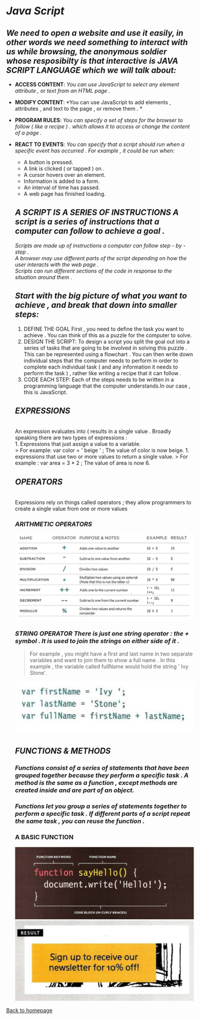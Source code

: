 # ***Java Script***

## _We need to open a website and use it easily, in other words we need something to interact with us while browsing, the anonymous soldier whose resposibilty is that interactive is JAVA SCRIPT LANGUAGE which we will talk about:_

-  **ACCESS CONTENT**: *You can use JavaScript to select any element attribute , or text from an HTML page .*
- **MODIFY CONTENT**: *You can use JavaScript to add elements , attributes , and text to the page , or remove them . *
- **PROGRAM RULES**: *You can specify a set of steps for the browser to follow ( like a recipe ) . which allows it to access or change the content of a page .*
- **REACT TO EVENTS**: *You can specify that a script should run when a specific event has occurred . For example , it could be run when:*
  - A button is pressed.
  - A link is clicked ( or tapped ) on .
  - A cursor hovers over an element.
  - Information is added to a form.
  - An interval of time has passed.
  - A web page has finished loading.

  ## ***A SCRIPT IS A SERIES OF INSTRUCTIONS A script is a series of instructions that a computer can follow to achieve a goal .***

  *Scripts are made up of instructions a computer can follow step - by - step .* <br>
  *A browser may use different parts of the script depending on how the user interacts with the web page .*<br>
  *Scripts can run different sections of the code in response to the situation around them .*

  ## ***Start with the big picture of what you want to achieve , and break that down into smaller steps:***
   1.  DEFINE THE GOAL First , you need to define the task you want to achieve . You can think of this as a puzzle for the computer to solve.
   1. DESIGN THE SCRIPT: To design a script you split the goal out into a series of tasks that are going to be involved in solving this puzzle . This can be represented using a flowchart . You can then write down individual steps that the computer needs to perform in order to complete each individual task ( and any information it needs to perform the task ) , rather like writing a recipe that it can follow .
   1. CODE EACH STEP: Each of the steps needs to be written in a programming language that the computer understands.In our case , this is JavaScript.

   ## ***EXPRESSIONS***
   <br>
    An expression evaluates into ( results in a single value . Broadly speaking there are two types of expressions :
   <br>
   1. Expressions that just assign a value to a variable.
   <br>
   > For example: var color = ' beige ' ; The value of color is now beige.
   1. expressions that use two or more values to return a single value.
   > For example : var area = 3 * 2 ; The value of area is now 6.
   <br>

   ## ***OPERATORS***
   <br>
    Expressions rely on things called operators ; they allow programmers to create a single value from one or more values

   ### ***ARITHMETIC OPERATORS***

   ![img](mathoperator.PNG) 

   ### ***STRING OPERATOR There is just one string operator : the + symbol . It is used to join the strings on either side of it .***

   >For example , you might have a first and last name in two separate variables and want to join them to show a full name . In this example , the variable called fullName would hold the string ' Ivy Stone'.

   ![img](varstring.PNG)
    ## ***FUNCTIONS & METHODS*** 
    ### ***Functions consist of a series of statements that have been grouped together because they perform a specific task . A method is the same as a function , except methods are created inside and are part of an object.***
    ### ***Functions let you group a series of statements together to perform a specific task . If different parts of a script repeat the same task , you can reuse the function .***

    ### A BASIC FUNCTION
    ![img](declare.PNG)
    ![img](res-js.PNG)
    
[Back to homepage](./mainpage.md)







   




